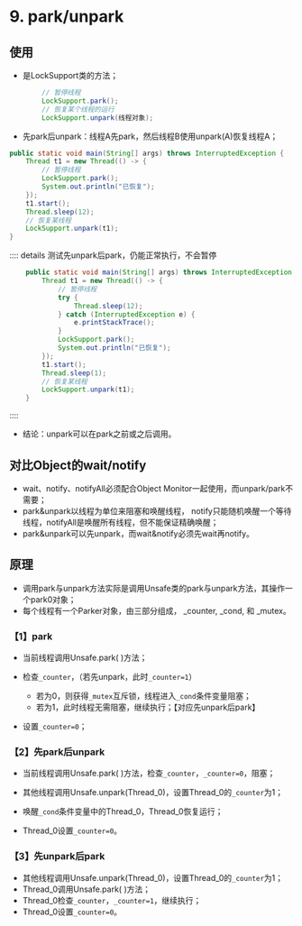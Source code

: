 # 9. park/unpark

## 使用

- 是LockSupport类的方法；

```java
        // 暂停线程
        LockSupport.park();
        // 恢复某个线程的运行
        LockSupport.unpark(线程对象);
```

- 先park后unpark：线程A先park，然后线程B使用unpark(A)恢复线程A；

```java
public static void main(String[] args) throws InterruptedException {
    Thread t1 = new Thread(() -> {
        // 暂停线程
        LockSupport.park();
        System.out.println("已恢复");
    });
    t1.start();
    Thread.sleep(12);
    // 恢复某线程
    LockSupport.unpark(t1);
}
```

:::: details 测试先unpark后park，仍能正常执行，不会暂停

```java
    public static void main(String[] args) throws InterruptedException {
        Thread t1 = new Thread(() -> {
            // 暂停线程
            try {
                Thread.sleep(12);
            } catch (InterruptedException e) {
                e.printStackTrace();
            }
            LockSupport.park();
            System.out.println("已恢复");
        });
        t1.start();
        Thread.sleep(1);
        // 恢复某线程
        LockSupport.unpark(t1);
    }
```

::::

- 结论：unpark可以在park之前或之后调用。

## 对比Object的wait/notify

- wait、notify、notifyAll必须配合Object Monitor一起使用，而unpark/park不需要；
- park&unpark以线程为单位来阻塞和唤醒线程， notify只能随机唤醒一个等待线程，notifyAll是唤醒所有线程，但不能保证精确唤醒；
- park&unpark可以先unpark，而wait&notify必须先wait再notify。

## 原理

- 调用park与unpark方法实际是调用Unsafe类的park与unpark方法，其操作一个park0对象；
- 每个线程有一个Parker对象，由三部分组成， _counter, _cond, 和 _mutex。

### 【1】park

- 当前线程调用Unsafe.park( )方法；
- 检查`_counter`，（若先unpark，此时`_counter=1`）
  - 若为0，则获得`_mutex`互斥锁，线程进入`_cond`条件变量阻塞；
  - 若为1，此时线程无需阻塞，继续执行；【对应先unpark后park】

- 设置`_counter=0`；

### 【2】先park后unpark

- 当前线程调用Unsafe.park( )方法，检查`_counter`，`_counter=0`，阻塞；

- 其他线程调用Unsafe.unpark(Thread_0)，设置Thread_0的`_counter`为1；
- 唤醒`_cond`条件变量中的Thread_0，Thread_0恢复运行；
- Thread_0设置`_counter=0`。

### 【3】先unpark后park

- 其他线程调用Unsafe.unpark(Thread_0)，设置Thread_0的`_counter`为1；
- Thread_0调用Unsafe.park( )方法；
- Thread_0检查`_counter`，`_counter=1`，继续执行；
- Thread_0设置`_counter=0`。

